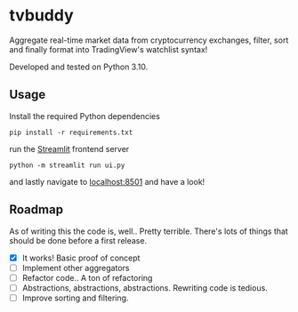 # tvbuddy

Aggregate real-time market data from cryptocurrency exchanges, filter, sort and finally format into TradingView's watchlist syntax!

Developed and tested on Python 3.10.

## Usage
Install the required Python dependencies

`pip install -r requirements.txt`

run the [Streamlit](https://github.com/streamlit/streamlit) frontend server

`python -m streamlit run ui.py`

and lastly navigate to [localhost:8501](http://localhost:8501) and have a look!

## Roadmap

As of writing this the code is, well.. Pretty terrible. There's lots of things that
should be done before a first release.

- [x] It works! Basic proof of concept
- [ ] Implement other aggregators
- [ ] Refactor code.. A ton of refactoring
- [ ] Abstractions, abstractions, abstractions. Rewriting code is tedious. 
- [ ] Improve sorting and filtering.

